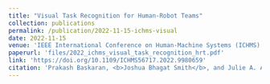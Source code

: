 ```yaml
---
title: "Visual Task Recognition for Human-Robot Teams"
collection: publications
permalink: /publication/2022-11-15-ichms-visual
date: 2022-11-15
venue: 'IEEE International Conference on Human-Machine Systems (ICHMS)'
paperurl: 'files/2022_ichms_visual_task_recognition_hrt.pdf'
link: 'https://doi.org/10.1109/ICHMS56717.2022.9980659'
citation: 'Prakash Baskaran, <b>Joshua Bhagat Smith</b>, and Julie A. Adams. &quot;Decomposed Physical Workload Estimation for Human-Robot Teams&quot; <i>IEEE International Conference on Human-Machine Systems (ICHMS)</i> Orlando, FL, USA, 2022, pp. 1-6, doi: 10.1109/ICHMS56717.2022.9980659.'
---
```

